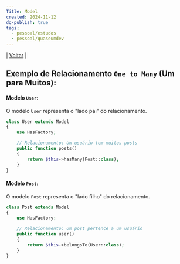 ```yaml
---
Title: Model
created: 2024-11-12
dg-publish: true
tags:
  - pessoal/estudos
  - pessoal/quaseumdev
---
```

| [Voltar](index) |
## Exemplo de Relacionamento `One to Many` (Um para Muitos):
#### **Modelo `User`:**
O modelo `User` representa o "lado pai" do relacionamento.
```php
class User extends Model
{
    use HasFactory;

    // Relacionamento: Um usuário tem muitos posts
    public function posts()
    {
        return $this->hasMany(Post::class);
    }
}
```
#### **Modelo `Post`:**
O modelo `Post` representa o "lado filho" do relacionamento.
```php
class Post extends Model
{
    use HasFactory;

    // Relacionamento: Um post pertence a um usuário
    public function user()
    {
        return $this->belongsTo(User::class);
    }
}

```